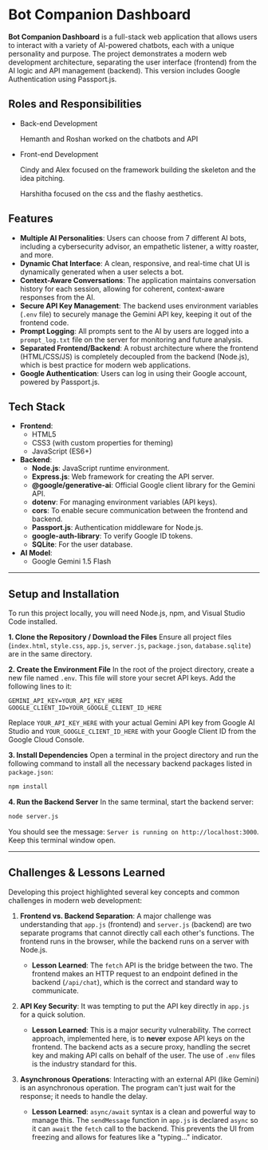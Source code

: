 # Bot Companion Dashboard

**Bot Companion Dashboard** is a full-stack web application that allows users to interact with a variety of AI-powered chatbots, each with a unique personality and purpose. The project demonstrates a modern web development architecture, separating the user interface (frontend) from the AI logic and API management (backend). This version includes Google Authentication using Passport.js.

## Roles and Responsibilities
- Back-end Development

  Hemanth and Roshan worked on the          chatbots and API
- Front-end Development

  Cindy and Alex focused on the framework   building the skeleton and the idea        pitching.

  Harshitha focused on the css and the
  flashy aesthetics.
## Features

* **Multiple AI Personalities**: Users can choose from 7 different AI bots, including a cybersecurity advisor, an empathetic listener, a witty roaster, and more.
* **Dynamic Chat Interface**: A clean, responsive, and real-time chat UI is dynamically generated when a user selects a bot.
* **Context-Aware Conversations**: The application maintains conversation history for each session, allowing for coherent, context-aware responses from the AI.
* **Secure API Key Management**: The backend uses environment variables (`.env` file) to securely manage the Gemini API key, keeping it out of the frontend code.
* **Prompt Logging**: All prompts sent to the AI by users are logged into a `prompt_log.txt` file on the server for monitoring and future analysis.
* **Separated Frontend/Backend**: A robust architecture where the frontend (HTML/CSS/JS) is completely decoupled from the backend (Node.js), which is best practice for modern web applications.
* **Google Authentication**: Users can log in using their Google account, powered by Passport.js.

## Tech Stack

* **Frontend**:
    * HTML5
    * CSS3 (with custom properties for theming)
    * JavaScript (ES6+)
* **Backend**:
    * **Node.js**: JavaScript runtime environment.
    * **Express.js**: Web framework for creating the API server.
    * **@google/generative-ai**: Official Google client library for the Gemini API.
    * **dotenv**: For managing environment variables (API keys).
    * **cors**: To enable secure communication between the frontend and backend.
    * **Passport.js**: Authentication middleware for Node.js.
    * **google-auth-library**: To verify Google ID tokens.
    * **SQLite**: For the user database.
* **AI Model**:
    * Google Gemini 1.5 Flash

---

## Setup and Installation

To run this project locally, you will need Node.js, npm, and Visual Studio Code installed.

**1. Clone the Repository / Download the Files**
   Ensure all project files (`index.html`, `style.css`, `app.js`, `server.js`, `package.json`, `database.sqlite`) are in the same directory.

**2. Create the Environment File**
   In the root of the project directory, create a new file named `.env`. This file will store your secret API keys. Add the following lines to it:
   ```
   GEMINI_API_KEY=YOUR_API_KEY_HERE
   GOOGLE_CLIENT_ID=YOUR_GOOGLE_CLIENT_ID_HERE
   ```
   Replace `YOUR_API_KEY_HERE` with your actual Gemini API key from Google AI Studio and `YOUR_GOOGLE_CLIENT_ID_HERE` with your Google Client ID from the Google Cloud Console.

**3. Install Dependencies**
   Open a terminal in the project directory and run the following command to install all the necessary backend packages listed in `package.json`:
   ```bash
   npm install
   ```

**4. Run the Backend Server**
   In the same terminal, start the backend server:
   ```bash
   node server.js
   ```
   You should see the message: `Server is running on http://localhost:3000`. Keep this terminal window open.

---

## Challenges & Lessons Learned

Developing this project highlighted several key concepts and common challenges in modern web development:

1.  **Frontend vs. Backend Separation**: A major challenge was understanding that `app.js` (frontend) and `server.js` (backend) are two separate programs that cannot directly call each other's functions. The frontend runs in the browser, while the backend runs on a server with Node.js.
    * **Lesson Learned**: The `fetch` API is the bridge between the two. The frontend makes an HTTP request to an endpoint defined in the backend (`/api/chat`), which is the correct and standard way to communicate.

2.  **API Key Security**: It was tempting to put the API key directly in `app.js` for a quick solution.
    * **Lesson Learned**: This is a major security vulnerability. The correct approach, implemented here, is to **never** expose API keys on the frontend. The backend acts as a secure proxy, handling the secret key and making API calls on behalf of the user. The use of `.env` files is the industry standard for this.

3.  **Asynchronous Operations**: Interacting with an external API (like Gemini) is an asynchronous operation. The program can't just wait for the response; it needs to handle the delay.
    * **Lesson Learned**: `async/await` syntax is a clean and powerful way to manage this. The `sendMessage` function in `app.js` is declared `async` so it can `await` the `fetch` call to the backend. This prevents the UI from freezing and allows for features like a "typing..." indicator.
